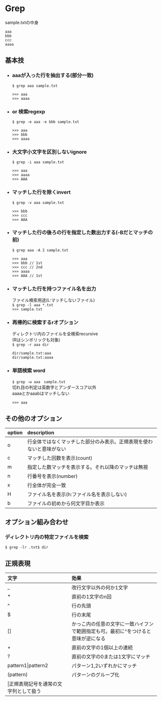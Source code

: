 # Grep

sample.txtの中身  
```
aaa
bbb
ccc
aaaa
```

## 基本技  

- ### aaaが入った行を抽出する(部分一致)  

  `$ grep aaa sample.txt`  
  ```
  >>> aaa
  >>> aaaa
  ```

- ### or 検索regexp  

  `$ grep -e aaa -e bbb sample.txt`  
  ```
  >>> aaa
  >>> bbb
  >>> aaaa
  ```

- ### 大文字小文字を区別しないignore   

  `$ grep -i aaa sample.txt`  
  ```
  >>> aaa
  >>> aaaa
  >>> AAA
  ```

- ### マッチした行を除くinvert  

  `$ grep -v aaa sample.txt`  
  ```
  >>> bbb
  >>> ccc
  >>> AAA
  ```

- ### マッチした行の後ろの行を指定した数出力する(-Bだとマッチの前)  

  `$ grep aaa -A 2 sample.txt`  
  ```
  >>> aaa
  >>> bbb // 1st
  >>> ccc // 2nd
  >>> aaaa
  >>> AAA // 1st
  ```

- ### マッチした行を持つファイル名を出力　
  ファイル検索用途(L:マッチしないファイル)  
  `$ grep -l aaa *.txt`  
  `>>> sample.txt`  

- ### 再帰的に検索するrオプション  
  ディレクトリ内のファイルを全検索recursive      
  (Rはシンボリックも対象)  
  `$ grep -r aaa dir`  
  ```
  dir/sample.txt:aaa
  dir/sample.txt:aaaa
  ```  
- ### 単語検索 word  
  `$ grep -w aaa　sample.txt`  
  切れ目の判定は英数字とアンダースコア以外  
  aaaaとかaaabはマッチしない  
  ```
  >>> aaa
  ```


## その他のオプション

|option|description|
|:--|:--|
|o|行全体ではなくマッチした部分のみ表示。正規表現を使わないと意味がない|
|c|マッチした回数を表示(count)|
|m|指定した数マッチを表示する。それ以降のマッチは無視|
|n|行番号を表示(number)|
|x|行全体が完全一致|
|H|ファイル名を表示(h:ファイル名を表示しない)|
|b|ファイルの初めから何文字目か表示|

## オプション組み合わせ  

### ディレクトリ内の特定ファイルを検索  
`$ grep -lr .txt$ dir`  


## 正規表現  

|文字|効果|
|:--|:--|
|_|改行文字以外の何か1文字|
|*|直前の1文字のn回|
|^|行の先頭|
|$|行の末尾|
|[]|かっこ内の任意の文字に一致ハイフンで範囲指定も可。最初に^をつけると意味が逆になる|
|+|直前の文字の1個以上の連続|
|?|直前の文字の0または1文字にマッチ|
|pattern1&#124;pattern2|パターン1,2いずれかにマッチ|
|(pattern)|パターンのグループ化|
|\|正規表現記号を通常の文字列として扱う|
